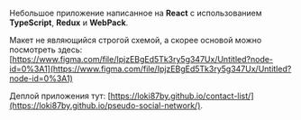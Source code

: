 Небольшое приложение написанное на **React** с использованием **TypeScript**, **Redux** и **WebPack**.

Макет не являющийся строгой схемой, а скорее основой можно посмотреть здесь: [https://www.figma.com/file/IpjzEBgEd5Tk3ry5g347Ux/Untitled?node-id=0%3A1](https://www.figma.com/file/IpjzEBgEd5Tk3ry5g347Ux/Untitled?node-id=0%3A1)

Деплой приложения тут: [https://loki87by.github.io/contact-list/](https://loki87by.github.io/pseudo-social-network/).

